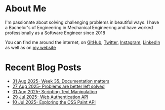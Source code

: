 # About Me

I'm passionate about solving challenging problems in beautiful ways. I have a Bachelor's of Engineering in Mechanical Engineering and have worked professionally as a Software Engineer since 2018

You can find me around the internet, on [GitHub](https://github.com/nabeelvalley), [Twitter](https://twitter.com/not_nabeel/), [Instagram](https://www.instagram.com/nabeelvalley/), [LinkedIn](https://za.linkedin.com/in/nabeelvalley) as well as on [my website](https://nabeelvalley.co.za/)

# Recent Blog Posts
<!-- BLOG-POST-LIST:START -->
- [31 Aug 2025- Week 35, Documentation matters](https://nabeelvalley.co.za/blog/2025/31-08/week-35-trying-this-out-again/)
- [27 Aug 2025- Problems are better left solved](https://nabeelvalley.co.za/blog/2025/27-08/problems-are-better-left-solved/)
- [01 Aug 2025- Scripting Text Manipulation](https://nabeelvalley.co.za/blog/2025/01-08/scripting-text-manipulation/)
- [29 Jul 2025- Web Authentication API](https://nabeelvalley.co.za/blog/2025/29-07/web-authentication-api/)
- [10 Jul 2025- Exploring the CSS Paint API](https://nabeelvalley.co.za/blog/2025/10-07/css-houdini-paint-api/)<!-- BLOG-POST-LIST:END -->
